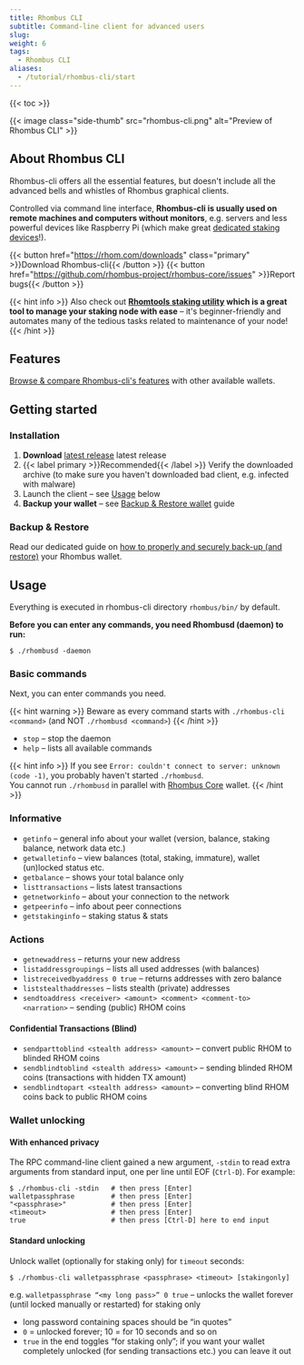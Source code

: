 ```yaml
---
title: Rhombus CLI
subtitle: Command-line client for advanced users
slug:
weight: 6
tags:
  - Rhombus CLI
aliases:
  - /tutorial/rhombus-cli/start
---
```


{{< toc >}}

{{< image class="side-thumb" src="rhombus-cli.png" alt="Preview of Rhombus CLI" >}}

## About Rhombus CLI

Rhombus-cli offers all the essential features, but doesn't include all the advanced bells and whistles of Rhombus graphical clients.

Controlled via command line interface, **Rhombus-cli is usually used on remote machines and computers without monitors**, e.g. servers and less powerful devices like Raspberry Pi (which make great [dedicated staking devices](/wiki/learn/staking/dedicated-devices/)!).


{{< button href="https://rhom.com/downloads" class="primary" >}}Download Rhombus-cli{{< /button >}}
{{< button href="https://github.com/rhombus-project/rhombus-core/issues" >}}Report bugs{{< /button >}}

{{< hint info >}}
Also check out **[Rhomtools staking utility](/wiki/learn/staking/rhomtools/) which is a great tool to manage your staking node with ease** – it's beginner-friendly and automates many of the tedious tasks related to maintenance of your node!
{{< /hint >}}


## Features

[Browse & compare Rhombus-cli's features](/wiki/learn/wallets#comparison) with other available wallets.


## Getting started

### Installation

  1. **Download** [latest release](https://rhom.com/downloads) latest release
  2. {{< label primary >}}Recommended{{< /label >}} Verify the downloaded archive (to make sure you haven't downloaded bad client, e.g. infected with malware)
  3. Launch the client – see [Usage](#usage) below
  4. **Backup your wallet** – see [Backup & Restore wallet](/wiki/tutorial/security/backup-restore-wallet/) guide


### Backup & Restore

Read our dedicated guide on [how to properly and securely back-up (and restore)](/wiki/tutorial/security/backup-restore-wallet/) your Rhombus wallet.


## Usage

Everything is executed in rhombus-cli directory `rhombus/bin/` by default.

**Before you can enter any commands, you need Rhombusd (daemon) to run:**

    $ ./rhombusd -daemon

### Basic commands

Next, you can enter commands you need.

{{< hint warning >}}
Beware as every command starts with `./rhombus-cli <command>` (and NOT `./rhombusd <command>`)
{{< /hint >}}

- `stop` – stop the daemon
- `help` – lists all available commands

{{< hint info >}}
If you see `Error: couldn't connect to server: unknown (code -1)`, you probably haven't started `./rhombusd`.\
You cannot run `./rhombusd` in parallel with [Rhombus Core](/wiki/tutorial/wallets/rhombus-core) wallet.
{{< /hint >}}

### Informative

- `getinfo` –  general info about your wallet (version, balance, staking balance, network data etc.)
- `getwalletinfo` –  view balances (total, staking, immature), wallet (un)locked status etc.
- `getbalance` –  shows your total balance only
- `listtransactions` –  lists latest transactions
- `getnetworkinfo` –  about your connection to the network
- `getpeerinfo` –  info about peer connections
- `getstakinginfo` –  staking status & stats

### Actions

- `getnewaddress` –  returns your new address
- `listaddressgroupings` –  lists all used addresses (with balances)
- `listreceivedbyaddress 0 true` –  returns addresses with zero balance
- `liststealthaddresses` –  lists stealth (private) addresses
- `sendtoaddress <receiver> <amount> <comment> <comment-to> <narration>` – sending (public) RHOM coins

#### Confidential Transactions (Blind)

- `sendparttoblind <stealth address> <amount>` – convert public RHOM to blinded RHOM coins
- `sendblindtoblind <stealth address> <amount>` – sending blinded RHOM coins (transactions with hidden TX amount)
- `sendblindtopart <stealth address> <amount>` – converting blind RHOM coins back to public RHOM coins

### Wallet unlocking

#### With enhanced privacy

The RPC command-line client gained a new argument, `-stdin` to read extra arguments from standard input, one per line until EOF (`Ctrl-D`). For example:

```
$ ./rhombus-cli -stdin   # then press [Enter]
walletpassphrase         # then press [Enter]
"<passphrase>"           # then press [Enter]
<timeout>                # then press [Enter]
true                     # then press [Ctrl-D] here to end input
```

#### Standard unlocking

Unlock wallet (optionally for staking only) for `timeout` seconds:

    $ ./rhombus-cli walletpassphrase <passphrase> <timeout> [stakingonly]

e.g. `walletpassphrase “<my long pass>” 0 true` – unlocks the wallet forever (until locked manually or restarted) for staking only

- long password containing spaces should be “in quotes”
- `0` = unlocked forever; 10 = for 10 seconds and so on
- `true` in the end toggles “for staking only”; if you want your wallet completely unlocked (for sending transactions etc.) you can leave it out